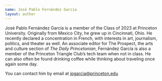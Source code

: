 ```yaml
---
name: José Pablo Fernández García
layout: author
---
```

José Pablo Fernández García is a member of the Class of 2023 at Princeton University. Originally from Mexico City, he grew up in Cincinnati, Ohio. He recently declared a concentration in French, with interests in art, journalism, politics, and theater as well. An associate editor for The Prospect, the arts and culture section of *The Daily Princetonian*, Fernández García is also a member of the Princeton Triangle Club’s tech team when not in class. He can also often be found drinking coffee while thinking about traveling once again some day.

You can contact him by email at [jpgarcia@princeton.edu](mailto:jpgarcia@princeton.edu)
